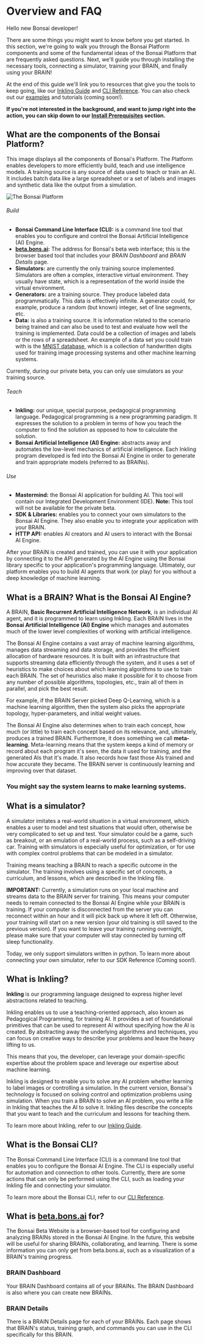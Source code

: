 # Overview and FAQ

[//]: # (If any commented statements become false, change prior text)

Hello new Bonsai developer!

There are some things you might want to know before you get started. In this section, we're going to walk you through the Bonsai Platform components and some of the fundamental ideas of the Bonsai Platform that are frequently asked questions. Next, we'll guide you through installing the necessary tools, connecting a simulator, training your BRAIN, and finally using your BRAIN!

At the end of this guide we'll link you to resources that give you the tools to keep going, like our [Inkling Guide][2] and [CLI Reference][3]. You can also check out our [examples][7] and tutorials (coming soon!).

[//]: # (You can only link to one specific example, there are no tutorials)

**If you're not interested in the background, and want to jump right into the action, you can skip down to our [Install Prerequisites][6] section.**

## What are the components of the Bonsai Platform?

This image displays all the components of Bonsai's Platform. The Platform enables developers to more efficiently build, teach and use intelligence models. A training source is any source of data used to teach or train an AI. It includes batch data like a large spreadsheet or a set of labels and images and synthetic data like the output from a simulation.

![The Bonsai Platform][1]

###### Build

* **Bonsai Command Line Interface (CLI):** is a command line tool that enables you to configure and control the Bonsai Artificial Intelligence (AI) Engine.
* **[beta.bons.ai][4]:** The address for Bonsai's beta web interface; this is the browser based tool that includes your *BRAIN Dashboard* and *BRAIN Details* page.
* **Simulators:** are currently the only training source implemented. Simulators are often a complex, interactive virtual environment. They usually have state, which is a representation of the world inside the virtual environment.
* **Generators:** are a training source. They produce labeled data programmatically. This data is effectively infinite. A generator could, for example, produce a random (but known) integer, set of line segments, etc.
* **Data:** is also a training source. It is information related to the scenario being trained and can also be used to test and evaluate how well the training is implemented. Data could be a collection of images and labels or the rows of a spreadsheet. An example of a data set you could train with is the [MNIST database][5], which is a collection of handwritten digits used for training image processing systems and other machine learning systems.

<aside class="notice">
Currently, during our private beta, you can only use simulators as your training source.
</aside> 

[//]: # (Simulators are the only training source, beta.bons.ai is current website instead of brains.bons.ai)

###### Teach

* **Inkling:** our unique, special purpose, pedagogical programming language. Pedagogical programming is a new programming paradigm. It expresses the solution to a problem in terms of how you teach the computer to find the solution as opposed to how to calculate the solution.
* **Bonsai Artificial Intelligence (AI) Engine:** abstracts away and automates the low-level mechanics of artificial intelligence. Each Inkling program developed is fed into the Bonsai AI Engine in order to generate and train appropriate models (referred to as BRAINs).

###### Use

* **Mastermind:** the Bonsai AI application for building AI. This tool will contain our Integrated Development Environment (IDE). **Note:** This tool will not be available for the private beta.
* **SDK & Libraries:** enables you to connect your own simulators to the Bonsai AI Engine. They also enable you to integrate your application with your BRAIN.
* **HTTP API:** enables AI creators and AI users to interact with the Bonsai AI Engine.

After your BRAIN is created and trained, you can use it with your application by connecting it to the API generated by the AI Engine using the Bonsai library specific to your application's programming language. Ultimately, our platform enables you to build AI agents that work (or play) for you without a deep knowledge of machine learning.

[//]: # (Mastermind not available)

## What is a BRAIN? What is the Bonsai AI Engine?

A BRAIN, **Basic Recurrent Artificial Intelligence Network**, is an individual AI agent, and it is programmed to learn using Inkling. Each BRAIN lives in the **Bonsai Artificial Intelligence (AI) Engine** which manages and automates much of the lower level complexities of working with artificial intelligence.

The Bonsai AI Engine contains a vast array of machine learning algorithms, manages data streaming and data storage, and provides the efficient allocation of hardware resources. It is built with an infrastructure that supports streaming data efficiently through the system, and it uses a set of heuristics to make choices about which learning algorithms to use to train each BRAIN. The set of heuristics also make it possible for it to choose from any number of possible algorithms, topologies, etc., train all of them in parallel, and pick the best result.

For example, if the BRAIN Server picked Deep Q-Learning, which is a machine learning algorithm, then the system also picks the appropriate topology, hyper-parameters, and initial weight values.

The Bonsai AI Engine also determines when to train each concept, how much (or little) to train each concept based on its relevance, and, ultimately, produces a trained BRAIN. Furthermore, it does something we call **meta-learning**. Meta-learning means that the system keeps a kind of memory or record about each program it's seen, the data it used for training, and the generated AIs that it's made. It also records how fast those AIs trained and how accurate they became. The BRAIN server is continuously learning and improving over that dataset.

### You might say the system learns to make learning systems.

## What is a simulator?

A simulator imitates a real-world situation in a virtual environment, which enables a user to model and test situations that would often, otherwise be very complicated to set up and test. Your simulator could be a game, such as breakout, or an emulation of a real-world process, such as a self-driving car. Training with simulators is especially useful for optimization, or for use with complex control problems that can be modeled in a simulator.

Training means teaching a BRAIN to reach a specific outcome in the simulator. The training involves using a specific set of concepts, a curriculum, and lessons, which are described in the Inkling file.

**IMPORTANT:**  Currently, a simulation runs on your local machine and streams data to the BRAIN server for training. This means your computer needs to remain connected to the Bonsai AI Engine while your BRAIN is training. If your computer is disconnected from the server you can reconnect within an hour and it will pick back up where it left off. Otherwise, your training will start on a new version (your old training is still saved to the previous version). If you want to leave your training running overnight, please make sure that your computer will stay connected by turning off sleep functionality. 

[//]: # (1 hour timeout, no auto-reconnect)

Today, we only support simulators written in python. To learn more about connecting your own simulator, refer to our SDK Reference (Coming soon!).

[//]: # (Simulators only in Python, No SDK Reference)

## What is Inkling?

**Inkling** is our programming language designed to express higher level abstractions related to teaching.

Inkling enables us to use a teaching-oriented approach, also known as Pedagogical Programming, for training AI. It provides a set of foundational primitives that can be used to represent AI without specifying how the AI is created. By abstracting away the underlying algorithms and techniques, you can focus on creative ways to describe your problems and leave the heavy lifting to us.

This means that you, the developer, can leverage your domain-specific expertise about the problem space and leverage our expertise about machine learning.

Inkling is designed to enable you to solve any AI problem whether learning to label images or controlling a simulation. In the current version, Bonsai's technology is focused on solving control and optimization problems using simulation. When you train a BRAIN to solve an AI problem, you write a file in Inkling that teaches the AI to solve it. Inkling files describe the concepts that you want to teach and the curriculum and lessons for teaching them.

To learn more about Inkling, refer to our [Inkling Guide][2].

## What is the Bonsai CLI?

The Bonsai Command Line Interface (CLI) is a command line tool that enables you to configure the Bonsai AI Engine. The CLI is especially useful for automation and connection to other tools. Currently, there are some actions that can only be performed using the CLI, such as loading your Inkling file and connecting your simulator.

To learn more about the Bonsai CLI, refer to our [CLI Reference][3].

## What is [beta.bons.ai][4] for?

The Bonsai Beta Website is a browser-based tool for configuring and analyzing BRAINs stored in the Bonsai AI Engine. In the future, this website will be useful for sharing BRAINs, collaborating, and learning. There is some information you can only get from beta.bons.ai, such as a visualization of a BRAIN's training progress.

[//]: # (Website is directed at beta.bons.ai, there are no BRAIN sharing features)

### **BRAIN Dashboard**

Your BRAIN Dashboard contains all of your BRAINs. The BRAIN Dashboard is also where you can create new BRAINs.

### **BRAIN Details**

There is a BRAIN Details page for each of your BRAINs. Each page shows that BRAIN's status, training graph, and commands you can use in the CLI specifically for this BRAIN.

[1]: ../images/bonsai_infographic_1024.png
[2]: ./inkling.html
[3]: ./reference.html#cli-reference
[4]: https://beta.bons.ai
[5]: http://yann.lecun.com/exdb/mnist/
[6]: #install-prerequisites
[7]: ./inkling.html#example-cart-pole
